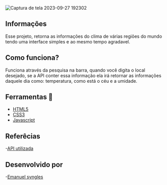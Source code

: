 ![Captura de tela 2023-09-27 192302](https://github.com/Emanuelsyngles/Verificar-tempo/assets/122393755/d24c43c9-3bef-4921-a5c0-523ad7f2692a)

 ## Informações
 Esse projeto, retorna as informações do clima de várias regiões do mundo tendo uma interface simples e ao mesmo tempo agradavel.

 ## Como funciona?
 Funciona através da pesquisa na barra, quando você digita o local desejado, se a API conter essa informação ela irá retornar 
 as informações daquele dia como: temperatura, como está o céu e a umidade.

 ## Ferramentas 🔧
 - [HTML5](https://html.com/)
 - [CSS3](https://developer.mozilla.org/pt-BR/docs/Web/CSS)
- [Javascript](https://www.javascript.com/)

 ## Referêcias

 -[API utilizada](https://openweathermap.org/)
 
## Desenvolvido por

 -[Emanuel syngles](https://www.linkedin.com/in/emanuel-syngles-464985248/)
